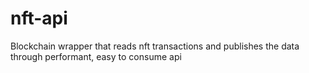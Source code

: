 # nft-api
Blockchain wrapper that reads nft transactions and publishes the data through performant, easy to consume api 
